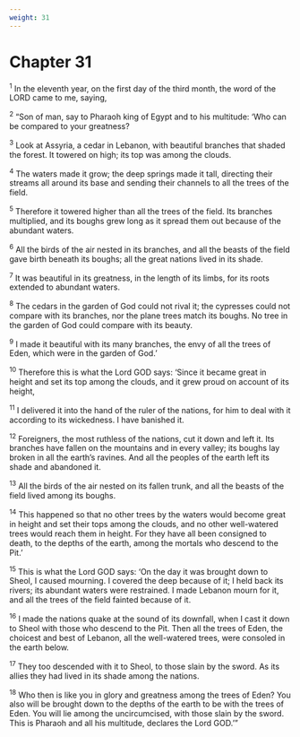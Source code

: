 ```yaml
---
weight: 31
---
```


# Chapter 31

<sup>1</sup> In the eleventh year, on the first day of the third month, the word of the LORD came to me, saying, 

<sup>2</sup> “Son of man, say to Pharaoh king of Egypt and to his multitude: ‘Who can be compared to your greatness? 

<sup>3</sup> Look at Assyria, a cedar in Lebanon, with beautiful branches that shaded the forest. It towered on high; its top was among the clouds. 

<sup>4</sup> The waters made it grow; the deep springs made it tall, directing their streams all around its base and sending their channels to all the trees of the field. 

<sup>5</sup> Therefore it towered higher than all the trees of the field. Its branches multiplied, and its boughs grew long as it spread them out because of the abundant waters. 

<sup>6</sup> All the birds of the air nested in its branches, and all the beasts of the field gave birth beneath its boughs; all the great nations lived in its shade. 

<sup>7</sup> It was beautiful in its greatness, in the length of its limbs, for its roots extended to abundant waters. 

<sup>8</sup> The cedars in the garden of God could not rival it; the cypresses could not compare with its branches, nor the plane trees match its boughs. No tree in the garden of God could compare with its beauty. 

<sup>9</sup> I made it beautiful with its many branches, the envy of all the trees of Eden, which were in the garden of God.’ 

<sup>10</sup> Therefore this is what the Lord GOD says: ‘Since it became great in height and set its top among the clouds, and it grew proud on account of its height, 

<sup>11</sup> I delivered it into the hand of the ruler of the nations, for him to deal with it according to its wickedness. I have banished it. 

<sup>12</sup> Foreigners, the most ruthless of the nations, cut it down and left it. Its branches have fallen on the mountains and in every valley; its boughs lay broken in all the earth’s ravines. And all the peoples of the earth left its shade and abandoned it. 

<sup>13</sup> All the birds of the air nested on its fallen trunk, and all the beasts of the field lived among its boughs. 

<sup>14</sup> This happened so that no other trees by the waters would become great in height and set their tops among the clouds, and no other well-watered trees would reach them in height. For they have all been consigned to death, to the depths of the earth, among the mortals who descend to the Pit.’ 

<sup>15</sup> This is what the Lord GOD says: ‘On the day it was brought down to Sheol, I caused mourning. I covered the deep because of it; I held back its rivers; its abundant waters were restrained. I made Lebanon mourn for it, and all the trees of the field fainted because of it. 

<sup>16</sup> I made the nations quake at the sound of its downfall, when I cast it down to Sheol with those who descend to the Pit. Then all the trees of Eden, the choicest and best of Lebanon, all the well-watered trees, were consoled in the earth below. 

<sup>17</sup> They too descended with it to Sheol, to those slain by the sword. As its allies they had lived in its shade among the nations. 

<sup>18</sup> Who then is like you in glory and greatness among the trees of Eden? You also will be brought down to the depths of the earth to be with the trees of Eden. You will lie among the uncircumcised, with those slain by the sword. This is Pharaoh and all his multitude, declares the Lord GOD.’” 


